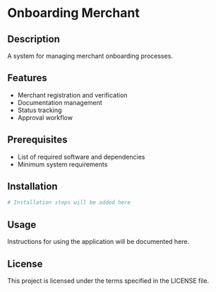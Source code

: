 # Onboarding Merchant

## Description
A system for managing merchant onboarding processes.

## Features
- Merchant registration and verification
- Documentation management
- Status tracking
- Approval workflow

## Prerequisites
- List of required software and dependencies
- Minimum system requirements

## Installation
```bash
# Installation steps will be added here
```

## Usage
Instructions for using the application will be documented here.


## License
This project is licensed under the terms specified in the LICENSE file.
